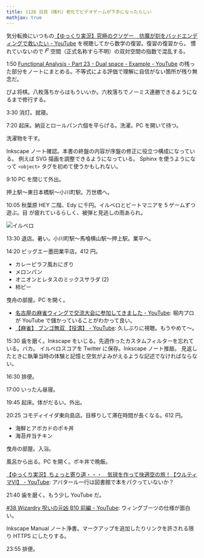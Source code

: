 ```yaml
---
title: 1126 日目（晴れ）老化でビデオゲームが下手になったらしい
mathjax: true
---
```


気分転換にいつもの[【ゆっくり実況】究極のクソゲー　彷魔が刻をバッドエンディングで救いたい - YouTube](https://www.youtube.com/watch?v=wr5_gFQfb3I)
を視聴してから数学の復習。復習の復習から。
慣れていないので ${l^p}$ 空間（正式名称すら不明）の双対空間の指数で混乱する。

1:50 [Functional Analysis - Part 23 - Dual space - Example - YouTube](https://www.youtube.com/watch?v=0PSmFT-z7IY&list=PLBh2i93oe2qsGKDOsuVVw-OCAfprrnGfr&index=23)
の残った部分をノートにまとめる。不等式による評価で理解に自信がない箇所が残り無念だ。

ぴよ将棋。八枚落ちからはもういいか。六枚落ちでノーミス連勝できるようになるまで修行する。

3:30 消灯。就寝。

7:20 起床。納豆とロールパン六個を平らげる。洗濯。PC を開いて待つ。

洗濯物を干す。

Inkscape ノート確認。本書の終盤の内容が序盤の修正に役立つ構成になっている。
例えば SVG 描画を調整できるようになっている。
Sphinx を使うようになって `<object>` タグを初めて使うかもしれない。

9:10 PC を閉じて外出。

押上駅～東日本橋駅～小川町駅。万世橋へ。

10:05 秋葉原 HEY 二階、Edy に千円。イルベロとビートマニアを 5 ゲームずつ遊ぶ。目
が疲れているらしく、被弾と見逃しの雨あられ。

![イルベロ](https://pbs.twimg.com/media/FxHgov4aAAMiHR8?format=jpg&name=small)

13:30 退店。暑い。小川町駅～馬喰横山駅～押上駅。業平へ。

14:20 ビッグエー墨田業平店。412 円。

* カレーピラフ風おにぎり
* メロンパン
* オニオンとレタスのミックスサラダ (2)
* 柿ピー

曳舟の部屋。PC を開く。

* [名古屋の麻雀ウィングで交流大会に参加してきました - YouTube](https://www.youtube.com/watch?v=E61dNwoOSF8):
  堀内プロが YouTube で儲かっていることがわかって良い。
* [【麻雀】 ブンゴ無双 【役満】 - YouTube](https://www.youtube.com/watch?v=911AYYZWD4A):
  久しぶりに視聴。もうやめて～。

15:30 歯を磨く。Inkscape をいじる。先週作ったカスタムフィルターを忘れている。バカ。
イルベロスコアを Twitter に保存。Inkscape ノート推敲。
見返したときに執筆当時の体験と記憶と空気がよみがえるような記述でなければならない。

16:30 排便。

17:00 いったん昼寝。

19:45 起床。体がだるい。外出。

20:25 コモディイイダ東向島店。目移りして滞在時間が長くなる。612 円。

* 海鮮とアボカドのポキ丼
* 海苔弁当チキン

曳舟の部屋。入浴。

風呂から出る。PC を開く。ポキ丼で晩飯。

[【ゆっくり実況】ちょっと寄り道・・・　気球を作って快適空の旅！【ウルティマⅥ】 - YouTube](https://www.youtube.com/watch?v=KTuA9jp4ygI):
アバタール一行は図書館で本をパクっていないか？

21:40 歯を磨く。もう少し YouTube だ。

[#38 Wizardry 呪いの元凶 B10 前編 - YouTube](https://www.youtube.com/watch?v=7Pul8raxAw4):
ウィングブーツの仕様が面白い。

Inkscape Manual ノート浄書。マークアップを追加したりリンクを許される限り HTTPS にしたりする。

23:55 排便。
